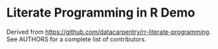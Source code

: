 # Literate Programming in R Demo
Derived from https://github.com/datacarpentry/rr-literate-programming. See AUTHORS for a complete list of contributors.
